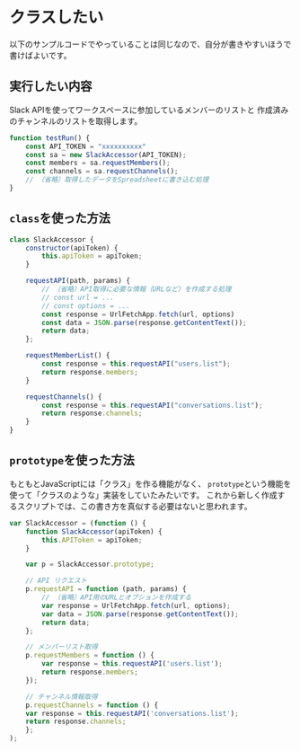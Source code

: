 # クラスしたい

以下のサンプルコードでやっていることは同じなので、自分が書きやすいほうで書けばよいです。

## 実行したい内容

Slack APIを使ってワークスペースに参加しているメンバーのリストと
作成済みのチャンネルのリストを取得します。

```js
function testRun() {
    const API_TOKEN = "xxxxxxxxxx"
    const sa = new SlackAccessor(API_TOKEN);
    const members = sa.requestMembers();
    const channels = sa.requestChannels();
    // （省略）取得したデータをSpreadsheetに書き込む処理
}
```

## ``class``を使った方法

```js
class SlackAccessor {
    constructor(apiToken) {
        this.apiToken = apiToken;
    }

    requestAPI(path, params) {
        // （省略）API取得に必要な情報（URLなど）を作成する処理
        // const url = ...
        // const options = ...
        const response = UrlFetchApp.fetch(url, options)
        const data = JSON.parse(response.getContentText());
        return data;
    };

    requestMemberList() {
        const response = this.requestAPI("users.list");
        return response.members;
    }

    requestChannels() {
        const response = this.requestAPI("conversations.list");
        return response.channels;
    }
}
```

## ``prototype``を使った方法

もともとJavaScriptには「クラス」を作る機能がなく、
``prototype``という機能を使って「クラスのような」実装をしていたみたいです。
これから新しく作成するスクリプトでは、この書き方を真似する必要はないと思われます。

```js
var SlackAccessor = (function () {
    function SlackAccessor(apiToken) {
        this.APIToken = apiToken;
    }

    var p = SlackAccessor.prototype;

    // API リクエスト
    p.requestAPI = function (path, params) {
        // （省略）API用のURLとオプションを作成する
        var response = UrlFetchApp.fetch(url, options);
        var data = JSON.parse(response.getContentText());
        return data;
    };

    // メンバーリスト取得
    p.requestMembers = function () {
        var response = this.requestAPI('users.list');
        return response.members;
    });

    // チャンネル情報取得
    p.requestChannels = function () {
    var response = this.requestAPI('conversations.list');
    return response.channels;
    };
);
```
